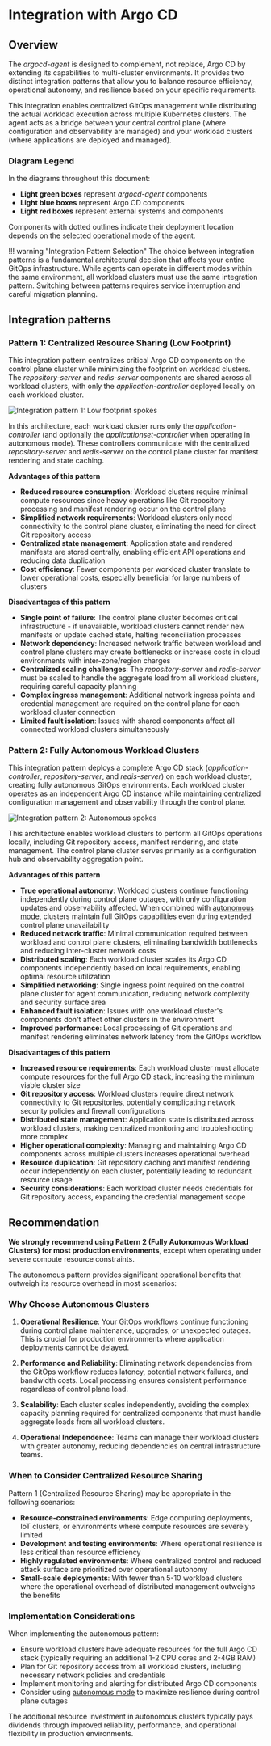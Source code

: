 # Integration with Argo CD

## Overview

The *argocd-agent* is designed to complement, not replace, Argo CD by extending its capabilities to multi-cluster environments. It provides two distinct integration patterns that allow you to balance resource efficiency, operational autonomy, and resilience based on your specific requirements.

This integration enables centralized GitOps management while distributing the actual workload execution across multiple Kubernetes clusters. The agent acts as a bridge between your central control plane (where configuration and observability are managed) and your workload clusters (where applications are deployed and managed).

### Diagram Legend

In the diagrams throughout this document:

* **Light green boxes** represent *argocd-agent* components
* **Light blue boxes** represent Argo CD components  
* **Light red boxes** represent external systems and components

Components with dotted outlines indicate their deployment location depends on the selected [operational mode](./agent-modes/index.md) of the agent.

!!! warning "Integration Pattern Selection"
    The choice between integration patterns is a fundamental architectural decision that affects your entire GitOps infrastructure. While agents can operate in different modes within the same environment, all workload clusters must use the same integration pattern. Switching between patterns requires service interruption and careful migration planning.

## Integration patterns

### Pattern 1: Centralized Resource Sharing (Low Footprint)

This integration pattern centralizes critical Argo CD components on the control plane cluster while minimizing the footprint on workload clusters. The *repository-server* and *redis-server* components are shared across all workload clusters, with only the *application-controller* deployed locally on each workload cluster.

![Integration pattern 1: Low footprint spokes](../assets/02-integration-shared.png)

In this architecture, each workload cluster runs only the *application-controller* (and optionally the *applicationset-controller* when operating in autonomous mode). These controllers communicate with the centralized *repository-server* and *redis-server* on the control plane cluster for manifest rendering and state caching.

**Advantages of this pattern**

* **Reduced resource consumption**: Workload clusters require minimal compute resources since heavy operations like Git repository processing and manifest rendering occur on the control plane
* **Simplified network requirements**: Workload clusters only need connectivity to the control plane cluster, eliminating the need for direct Git repository access
* **Centralized state management**: Application state and rendered manifests are stored centrally, enabling efficient API operations and reducing data duplication
* **Cost efficiency**: Fewer components per workload cluster translate to lower operational costs, especially beneficial for large numbers of clusters

**Disadvantages of this pattern**

* **Single point of failure**: The control plane cluster becomes critical infrastructure - if unavailable, workload clusters cannot render new manifests or update cached state, halting reconciliation processes
* **Network dependency**: Increased network traffic between workload and control plane clusters may create bottlenecks or increase costs in cloud environments with inter-zone/region charges
* **Centralized scaling challenges**: The *repository-server* and *redis-server* must be scaled to handle the aggregate load from all workload clusters, requiring careful capacity planning
* **Complex ingress management**: Additional network ingress points and credential management are required on the control plane for each workload cluster connection
* **Limited fault isolation**: Issues with shared components affect all connected workload clusters simultaneously 

### Pattern 2: Fully Autonomous Workload Clusters

This integration pattern deploys a complete Argo CD stack (*application-controller*, *repository-server*, and *redis-server*) on each workload cluster, creating fully autonomous GitOps environments. Each workload cluster operates as an independent Argo CD instance while maintaining centralized configuration management and observability through the control plane.

![Integration pattern 2: Autonomous spokes](../assets/02-integration-autonomous.png)

This architecture enables workload clusters to perform all GitOps operations locally, including Git repository access, manifest rendering, and state management. The control plane cluster serves primarily as a configuration hub and observability aggregation point.

**Advantages of this pattern**

* **True operational autonomy**: Workload clusters continue functioning independently during control plane outages, with only configuration updates and observability affected. When combined with [autonomous mode](./agent-modes/autonomous.md), clusters maintain full GitOps capabilities even during extended control plane unavailability
* **Reduced network traffic**: Minimal communication required between workload and control plane clusters, eliminating bandwidth bottlenecks and reducing inter-cluster network costs
* **Distributed scaling**: Each workload cluster scales its Argo CD components independently based on local requirements, enabling optimal resource utilization
* **Simplified networking**: Single ingress point required on the control plane cluster for agent communication, reducing network complexity and security surface area
* **Enhanced fault isolation**: Issues with one workload cluster's components don't affect other clusters in the environment
* **Improved performance**: Local processing of Git operations and manifest rendering eliminates network latency from the GitOps workflow

**Disadvantages of this pattern**

* **Increased resource requirements**: Each workload cluster must allocate compute resources for the full Argo CD stack, increasing the minimum viable cluster size
* **Git repository access**: Workload clusters require direct network connectivity to Git repositories, potentially complicating network security policies and firewall configurations
* **Distributed state management**: Application state is distributed across workload clusters, making centralized monitoring and troubleshooting more complex
* **Higher operational complexity**: Managing and maintaining Argo CD components across multiple clusters increases operational overhead
* **Resource duplication**: Git repository caching and manifest rendering occur independently on each cluster, potentially leading to redundant resource usage
* **Security considerations**: Each workload cluster needs credentials for Git repository access, expanding the credential management scope

## Recommendation

**We strongly recommend using Pattern 2 (Fully Autonomous Workload Clusters) for most production environments**, except when operating under severe compute resource constraints.

The autonomous pattern provides significant operational benefits that outweigh its resource overhead in most scenarios:

### Why Choose Autonomous Clusters

1. **Operational Resilience**: Your GitOps workflows continue functioning during control plane maintenance, upgrades, or unexpected outages. This is crucial for production environments where application deployments cannot be delayed.

2. **Performance and Reliability**: Eliminating network dependencies from the GitOps workflow reduces latency, potential network failures, and bandwidth costs. Local processing ensures consistent performance regardless of control plane load.

3. **Scalability**: Each cluster scales independently, avoiding the complex capacity planning required for centralized components that must handle aggregate loads from all workload clusters.

4. **Operational Independence**: Teams can manage their workload clusters with greater autonomy, reducing dependencies on central infrastructure teams.

### When to Consider Centralized Resource Sharing

Pattern 1 (Centralized Resource Sharing) may be appropriate in the following scenarios:

* **Resource-constrained environments**: Edge computing deployments, IoT clusters, or environments where compute resources are severely limited
* **Development and testing environments**: Where operational resilience is less critical than resource efficiency
* **Highly regulated environments**: Where centralized control and reduced attack surface are prioritized over operational autonomy
* **Small-scale deployments**: With fewer than 5-10 workload clusters where the operational overhead of distributed management outweighs the benefits

### Implementation Considerations

When implementing the autonomous pattern:

* Ensure workload clusters have adequate resources for the full Argo CD stack (typically requiring an additional 1-2 CPU cores and 2-4GB RAM)
* Plan for Git repository access from all workload clusters, including necessary network policies and credentials
* Implement monitoring and alerting for distributed Argo CD components
* Consider using [autonomous mode](./agent-modes/autonomous.md) to maximize resilience during control plane outages

The additional resource investment in autonomous clusters typically pays dividends through improved reliability, performance, and operational flexibility in production environments.